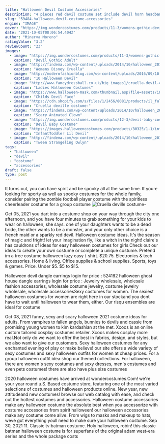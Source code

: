 ```yaml
---
title: "Halloween Devil Costume Accessories"
description: "4 pieces red devil costume set include devil horn headband devil tail devil bowtie and red devil pitchfork devil accessory kit for girls women halloween party cosplay 3.8 out of 5 stars 7"
slug: "59484-halloween-devil-costume-accessories"
engine: "IMAGE"
cover: "https://img.wondercostumes.com/products/11-3/womens-gothic-devil-costume.jpg"
date: "2021-10-05T08:06:54.404Z"
author: "Minerva Moreno"
ratingValue: "3.2"
reviewCount: "23"
images:
  - image: "https://img.wondercostumes.com/products/11-3/womens-gothic-devil-costume.jpg"
    caption: "Devil Gothic Adult"
  - image: "http://findema.com/wp-content/uploads/2014/10/halloween_20148502.jpg"
    caption: "Womens Disney Cruella"
  - image: "http://modernfashionblog.com/wp-content/uploads/2016/09/10-Halloween-Devil-Makeup-Ideas-For-Girls-Women-2016-10.jpg"
    caption: "10 Halloween Devil"
  - image: "http://www.fancydressball.co.uk/big_images1/cruella-devil-costume-888582.jpg"
    caption: "Ladies Halloween Costumes"
  - image: "https://www.halloween-mask.com/thumbnail.asp?file=assets/images/grprev/12/devil_25408grprv.jpg&maxx=500&maxy=0"
    caption: "Childs Devil Face"
  - image: "https://cdn.shopify.com/s/files/1/2456/8081/products/il_fullxfull.496929931_k1hv_7241078f-714f-46ff-8927-acae901d7792_1024x1024@2x.jpg?v=1581542603"
    caption: "Cruella deville costume-"
  - image: "https://findema.com/wp-content/uploads/2014/10/halloween_201410454.jpg"
    caption: "Scary Animated Clown"
  - image: "https://img.wondercostumes.com/products/12-3/devil-baby-costume.jpg"
    caption: "Devil Baby Costume"
  - image: "https://images.halloweencostumes.com/products/30325/1-1/infant-toddler-lil-devil-costume.jpg"
    caption: "InfantToddler Lil Devil"
  - image: "http://findema.com/wp-content/uploads/2014/10/halloween_20146156.jpg"
    caption: "Tween Strangeling Owlyn"
tags:
  - "halloween"
  - "devil"
  - "costume"
  - "accessories"
draft: false
type: post
---
```


It turns out, you can have spirit and be spooky all at the same time. If youre looking for sporty as well as spooky costumes for the whole family, consider pairing the zombie football player costume with the spiritless cheerleader costume for a group costume
![Cruella deville costume-](https://cdn.shopify.com/s/files/1/2456/8081/products/il_fullxfull.496929931_k1hv_7241078f-714f-46ff-8927-acae901d7792_1024x1024@2x.jpg?v=1581542603 "Cruella deville costume-")

Oct 05, 2021 you dart into a costume shop on your way through the city one afternoon, and you have four minutes to grab something for your kids to wear on halloween, she says. one of your daughters wants to be a dead bride, the other wants to be a monster, and your only other choice is a french maid or a sparkly red devil. Halloween costume ideas. It&#39;s the season of magic and fright! let your imagination fly, like a witch in the night! claire&#39;s has cauldrons of ideas for easy halloween costumes for girls.Check out our ideas to create your own costume or complete a unique costume. Pretend im a tree costume halloween lazy easy t-shirt. $20.75.  Electronics &amp; tech accessories. Home &amp; living. Office supplies &amp; school supplies. Sports, toys &amp; games. Price. Under $5. $5 to $15.
<!--inArticleAds-->

<!--galleryOne-->

Halloween devil dangle earrings login for price : 524182 halloween ghost house dangle earrings login for price :  Jewelry wholesale, wholesale fashion accessories, wholesale costume jewelry, costume jewelry wholesale, wholesale accessoriesSexy costumes for women. The sexiest halloween costumes for women are right here in our stockand you dont have to wait until halloween to wear them, either. Our risqu ensembles are ideal for costume
<!--inArticleAds-->

<!--galleryTwo-->

Oct 08, 2021 funny, sexy and scary halloween 2021 costume ideas for adults. From vampires to fallen angels, bunnies to devils and cassie from promising young women to kim kardashian at the met. Xcoos is an online custom tailored cosplay costumes retailer. Xcoos makes cosplay more real.Not only do we want to offer the best in fabrics, design, and styles, but we also want to give our customers. Sexy halloween costumes for any enchanted evening of play or make believe! our site offers a wide variety of sexy costumes and sexy halloween outfits for women at cheap prices. For a group halloween outfit idea shop our themed collections. For halloween, there are women's sexy costumes and sexy dresses, men's costumes and even pets costumes! there are also have plus size costumes
<!--galleryThree-->

2020 halloween costumes have arrived at wondercostumes.Com! we're your year round u.S. Based costume store, featuring one of the most varied selections of costumes and halloween products online. New year, new attitudeand new costumes! browse our web catalog with ease, and check out the hottest costumes and accessories. Halloween costume accessories make any halloween costume the absolute best when you accessorize with costume accessories from spirit halloween! our halloween accessories make any costume come alive. From wigs to masks and makeup to hats, weve got everything youll need to make sure your halloween costume. Sep 30, 2021 11. Classic tv batman costume. Holy halloween, robin! this classic batman halloween costume is for superfans of the original adam west-era series  and the whole package costs